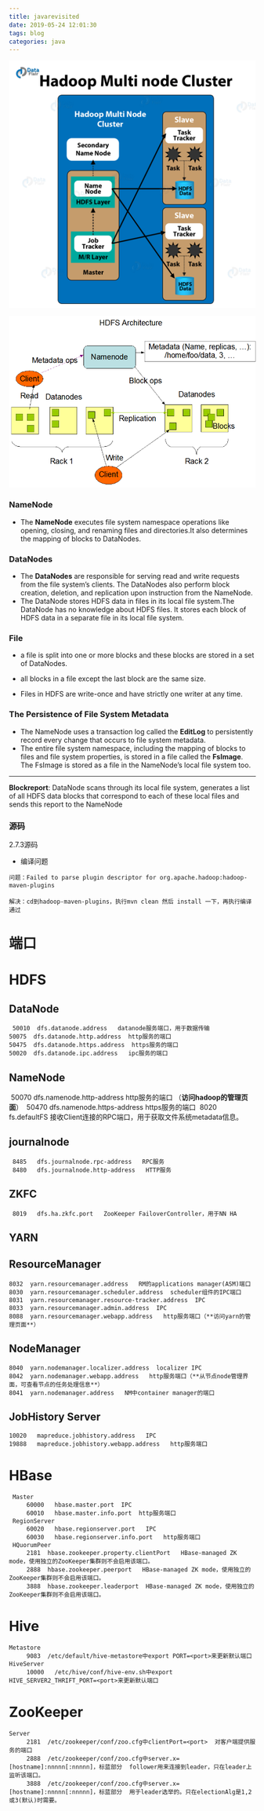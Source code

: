 ```yaml
---
title: javarevisited
date: 2019-05-24 12:01:30
tags: blog
categories: java
---
```


![](./img/Hadoop-Multi-node-Cluster.png)

![](./img/hdfsarchitecture.gif)

### NameNode

- The **NameNode** executes file system namespace operations like opening, closing, and renaming files and directories.It also determines the mapping of blocks to DataNodes.

### DataNodes

- The **DataNodes** are responsible for serving read and write requests from the file system’s clients. The DataNodes also perform block creation, deletion, and replication upon instruction from the NameNode.
- The DataNode stores HDFS data in files in its local file system.The DataNode has no knowledge about HDFS files. It stores each block of HDFS data in a separate file in its local file system.

### File

- a file is split into one or more blocks and these blocks are stored in a set of DataNodes. 

- all blocks in a file except the last block are the same size.

- Files in HDFS are write-once and have strictly one writer at any time.

### The Persistence of File System Metadata

- The NameNode uses a transaction log called the **EditLog** to persistently record every change that occurs to file system metadata.
- The entire file system namespace, including the mapping of blocks to files and file system properties, is stored in a file called the **FsImage**. The FsImage is stored as a file in the NameNode’s local file system too.

---

**Blockreport**: DataNode scans through its local file system, generates a list of all HDFS data blocks that correspond to each of these local files and sends this report to the NameNode

### 源码

2.7.3源码

- 编译问题

```
问题：Failed to parse plugin descriptor for org.apache.hadoop:hadoop-maven-plugins

解决：cd到hadoop-maven-plugins，执行mvn clean 然后 install 一下，再执行编译通过
```

# 端口

# HDFS

##     DataNode


     50010  dfs.datanode.address   datanode服务端口，用于数据传输
    50075  dfs.datanode.http.address  http服务的端口
    50475  dfs.datanode.https.address  https服务的端口
    50020  dfs.datanode.ipc.address   ipc服务的端口

##     NameNode


​     50070  dfs.namenode.http-address  http服务的端口 （**访问hadoop的管理页面**）
​    50470  dfs.namenode.https-address  https服务的端口
​    8020   fs.defaultFS   接收Client连接的RPC端口，用于获取文件系统metadata信息。

##     journalnode


     8485   dfs.journalnode.rpc-address   RPC服务
     8480   dfs.journalnode.http-address   HTTP服务

##     ZKFC


     8019   dfs.ha.zkfc.port   ZooKeeper FailoverController，用于NN HA

## YARN

##     ResourceManager



    8032  yarn.resourcemanager.address   RM的applications manager(ASM)端口
    8030  yarn.resourcemanager.scheduler.address  scheduler组件的IPC端口
    8031  yarn.resourcemanager.resource-tracker.address  IPC
    8033  yarn.resourcemanager.admin.address  IPC
    8088  yarn.resourcemanager.webapp.address   http服务端口（**访问yarn的管理页面**）

##     NodeManager

 ```
 8040  yarn.nodemanager.localizer.address  localizer IPC
 8042  yarn.nodemanager.webapp.address   http服务端口（**从节点node管理界面，可查看节点的任务处理信息**）
 8041  yarn.nodemanager.address   NM中container manager的端口
 ```

##     JobHistory Server


    10020   mapreduce.jobhistory.address   IPC
    19888   mapreduce.jobhistory.webapp.address   http服务端口

#  HBase

  ```
   Master
       60000   hbase.master.port  IPC
       60010   hbase.master.info.port  http服务端口
   RegionServer
       60020   hbase.regionserver.port   IPC
       60030   hbase.regionserver.info.port   http服务端口
   HQuorumPeer
       2181  hbase.zookeeper.property.clientPort   HBase-managed ZK mode，使用独立的ZooKeeper集群则不会启用该端口。
       2888  hbase.zookeeper.peerport   HBase-managed ZK mode，使用独立的ZooKeeper集群则不会启用该端口。
       3888  hbase.zookeeper.leaderport  HBase-managed ZK mode，使用独立的ZooKeeper集群则不会启用该端口。
  ```



#  Hive

```
Metastore
     9083  /etc/default/hive-metastore中export PORT=<port>来更新默认端口   
HiveServer
     10000   /etc/hive/conf/hive-env.sh中export HIVE_SERVER2_THRIFT_PORT=<port>来更新默认端口   
```



#  ZooKeeper

```
Server
     2181  /etc/zookeeper/conf/zoo.cfg中clientPort=<port>  对客户端提供服务的端口
     2888  /etc/zookeeper/conf/zoo.cfg中server.x=[hostname]:nnnnn[:nnnnn]，标蓝部分  follower用来连接到leader，只在leader上监听该端口。
     3888  /etc/zookeeper/conf/zoo.cfg中server.x=[hostname]:nnnnn[:nnnnn]，标蓝部分  用于leader选举的。只在electionAlg是1,2或3(默认)时需要。
```


